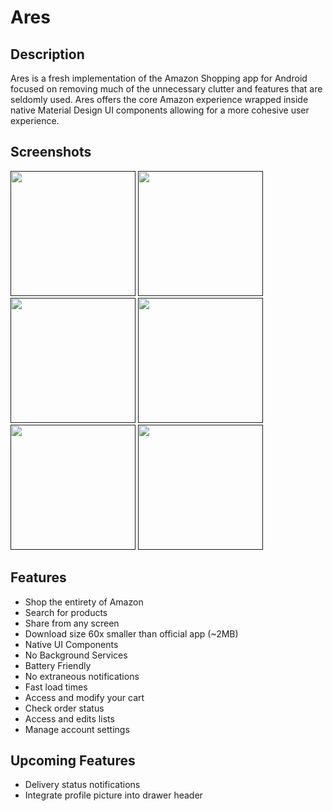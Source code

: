 # Ares

## Description
Ares is a fresh implementation of the Amazon Shopping app for Android focused on removing much of the unnecessary clutter and features that are seldomly used. Ares offers the core Amazon experience wrapped inside native Material Design UI components allowing for a more cohesive user experience. 

## Screenshots
[<img src="https://image.ibb.co/msyhYo/Ares_Home_Clean.jpg" width=200>]()
[<img src="https://image.ibb.co/bu3hYo/Ares_Side_View.jpg" width=200>]()
[<img src="https://image.ibb.co/eTh9Do/Ares_Search.jpg" width=200>]()
[<img src="https://image.ibb.co/cAR2Yo/Ares_Share.jpg" width=200>]()
[<img src="https://image.ibb.co/mDohYo/Ares_Custom_Greeting.jpg" width=200>]()
[<img src="https://image.ibb.co/dcNnzT/Ares_Account_Settings.jpg" width=200>]()

## Features
 * Shop the entirety of Amazon
 * Search for products
 * Share from any screen
 * Download size 60x smaller than official app (~2MB)
 * Native UI Components
 * No Background Services
 * Battery Friendly
 * No extraneous notifications
 * Fast load times
 * Access and modify your cart
 * Check order status
 * Access and edits lists
 * Manage account settings


## Upcoming Features
 * Delivery status notifications
 * Integrate profile picture into drawer header

